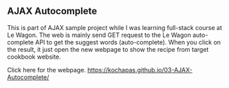 ## AJAX Autocomplete
This is part of AJAX sample project while I was learning full-stack course at Le Wagon.
The web is mainly send GET request to the Le Wagon auto-complete API to get the suggest words (auto-complete).
When you click on the result, it just open the new webpage to show the recipe from target cookbook website.

Click here for the webpage.
https://kochapas.github.io/03-AJAX-Autocomplete/

